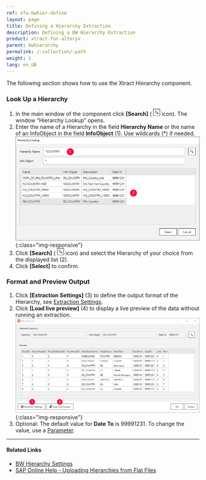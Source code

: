 ```yaml
---
ref: xfa-bwhier-define
layout: page
title: Defining a Hierarchy Extraction
description: Defining a BW Hierarchy Extraction
product: xtract-for-alteryx
parent: bwhierarchy
permalink: /:collection/:path
weight: 1
lang: en_GB
---
```

The following section shows how to use the Xtract Hierarchy component.<br>


### Look Up a Hierarchy

1. In the main window of the component click **[Search]** ( ![magnifying-glass](/img/content/icons/magnifying-glass.png) icon). The window “Hierarchy Lookup” opens.
2. Enter the name of a Hierarchy in the field **Hierarchy Name** or the name of an InfoObject in the field **InfoObject** (1). Use wildcards (*) if needed. <br>
![Look Up Hierarchy](/img/content/Hierarchy-Search-01.png){:class="img-responsive"}
3. Click **[Search]** ( ![magnifying-glass](/img/content/icons/magnifying-glass.png) icon) and select the Hierarchy of your choice from the displayed list (2).
4. Click **[Select]** to confirm.


### Format and Preview Output
1. Click **[Extraction Settings]** (3) to define the output format of the Hierarchy, see [Extraction Settings](./bwhier-settings).
2. Click **[Load live preview]** (4) to display a live preview of the data without running an extraction.<br>
![Define-Data-Source-Hierarchy](/img/content/extractors.bwhier/Define-Data-Source-Hierarchy.png){:class="img-responsive"}
3. Optional: The default value for **Date To** is 99991231. To change the value, use a [Parameter](../parameterizing).

****
#### Related Links
- [BW Hierarchy Settings](./bwhier-settings)
- [SAP Online Help - Uploading Hierarchies from Flat Files](https://help.sap.com/saphelp_scm700_ehp02/helpdata/en/fa/e92637c2cbf357e10000009b38f936/frameset.htm)
